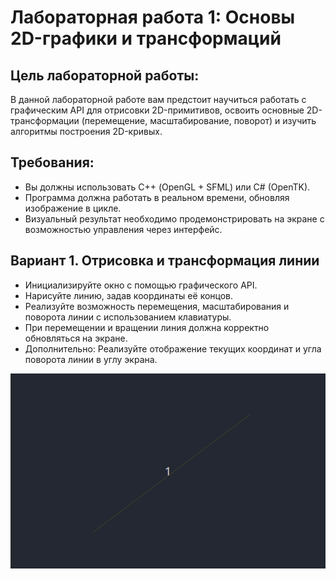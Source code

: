# Лабораторная работа 1: Основы 2D-графики и трансформаций
## Цель лабораторной работы:

В данной лабораторной работе вам предстоит научиться работать с графическим API для отрисовки 2D-примитивов, освоить основные 2D-трансформации (перемещение, масштабирование, поворот) и изучить алгоритмы построения 2D-кривых.

## Требования:
- Вы должны использовать С++  (OpenGL + SFML) или C# (OpenTK).
- Программа должна работать в реальном времени, обновляя изображение в цикле.
- Визуальный результат необходимо продемонстрировать на экране с возможностью управления через интерфейс.

## Вариант 1. Отрисовка и трансформация линии
- Инициализируйте окно с помощью графического API.
- Нарисуйте линию, задав координаты её концов.
- Реализуйте возможность перемещения, масштабирования и поворота линии с использованием клавиатуры.
- При перемещении и вращении линия должна корректно обновляться на экране.
- Дополнительно: Реализуйте отображение текущих координат и угла поворота линии в углу экрана.


![alt text](<src/Peek 2024-12-22 04-18.gif>)